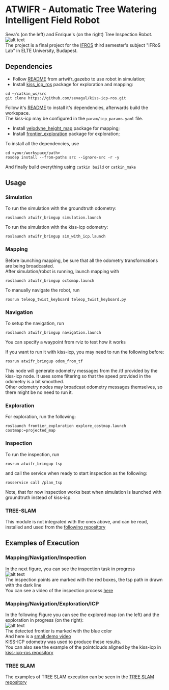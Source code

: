 # ATWIFR - Automatic Tree Watering Intelligent Field Robot
Seva's (on the left) and Enrique's (on the right) Tree Inspection Robot. <br/>
![alt text](https://github.com/IFRoS-ELTE/atwifr/blob/main/media/Enrique_Seva.png?raw=true) <br/>
The project is a final project for the [IFROS](https://ifrosmaster.org/) third semester's subject "IFRoS Lab" in ELTE University, Budapest.
## Dependencies
- Follow [README](https://github.com/IFRoS-ELTE/atwifr/blob/main/atwifr_gazebo/README.md) from artwifr_gazebo to use robot in simulation;
- Install [kiss_icp_ros](https://github.com/sevagul/kiss-icp-ros/blob/main/README.md) package for exploration and mapping:
```
cd ~/catkin_ws/src
git clone https://github.com/sevagul/kiss-icp-ros.git
```
Follow it's [README](https://github.com/sevagul/kiss-icp-ros/blob/main/README.md) to install it's dependencies, afterwards build the workspace.<br/>
The kiss-icp may be configured in the `param/icp_params.yaml` file.
- Install [velodyne_height_map](https://github.com/jack-oquin/velodyne_height_map) package for mapping;
- Install [frontier_exploration](https://github.com/nocoinman/frontier_exploration) package for exploration;

To install all the dependencies, use

```
cd <your/workspace/path>
rosdep install --from-paths src --ignore-src -r -y
```
And finally build everything using `catkin build` or `catkin_make`
## Usage
### Simulation
To run the simulation with the groundtruth odometry:
```
roslaunch atwifr_bringup simulation.launch
```
To run the simulation with the kiss-icp odometry:
```
roslaunch atwifr_bringup sim_with_icp.launch
```
### Mapping
Before launching mapping, be sure that all the odometry transformations are being broadcasted. <br/>
After simulation/robot is running, launch mapping with
```
roslaunch atwifr_bringup octomap.launch
```
To manually navigate the robot, run
```
rosrun teleop_twist_keyboard teleop_twist_keyboard.py
```
### Navigation
To setup the navigation, run
```
roslaunch atwifr_bringup navigation.launch
```
You can specify a waypoint from rviz to test how it works <br/>

If you want to run it with kiss-icp, you may need to run the following before:
```
rosrun atwifr_bringup odom_from_tf
```
This node will generate odometry messages from the /tf provided by the kiss-icp node. It uses some filtering so that the speed provided in the odometry is a bit smoothed. <br/>
Other odometry nodes may broadcast odometry messages themselves, so there might be no need to run it.

### Exploration
For exploration, run the following:
```
roslaunch frontier_exploration explore_costmap.launch costmap:=projected_map
```

### Inspection
To run the inspection, run
```
rosrun atwifr_bringup tsp
```
and call the service when ready to start inspection as the following:
```
rosservice call /plan_tsp
```
Note, that for now inspection works best when simulation is launched with groundtruth instead of kiss-icp. <br/>



### TREE-SLAM

This module is not integrated with the ones above, and can be read, installed and used from the [following repository](https://github.com/enriquea52/Tree-SLAM)

## Examples of Execution

### Mapping/Navigation/Inspection
In the next figure, you can see the inspection task in progress <br/>
![alt text](https://github.com/IFRoS-ELTE/atwifr/blob/main/media/tsp.png?raw=true)<br/>
The inspection points are marked with the red boxes, the tsp path in drawn with the dark line <br/>
You can see a video of the inspection process [here](https://youtu.be/REcBNsOYybI)
### Mapping/Navigation/Exploration/ICP
In the following Figure you can see the explored map (on the left) and the exploration in progress (on the right): <br/>
![alt text](https://github.com/IFRoS-ELTE/atwifr/blob/main/media/exploration.png?raw=true)<br/>
The detected frontier is marked with the blue color <br/>
And here is a [small demo video](https://youtu.be/jHadogrUxD4) <br/>
KISS-ICP odometry was used to produce these results. <br/>
You can also see the example of the pointclouds aligned by the kiss-icp in [kiss-icp-ros repository](https://github.com/sevagul/kiss-icp-ros)
### TREE SLAM
The examples of TREE SLAM execution can be seen in the [TREE SLAM repository](https://github.com/enriquea52/Tree-SLAM)
